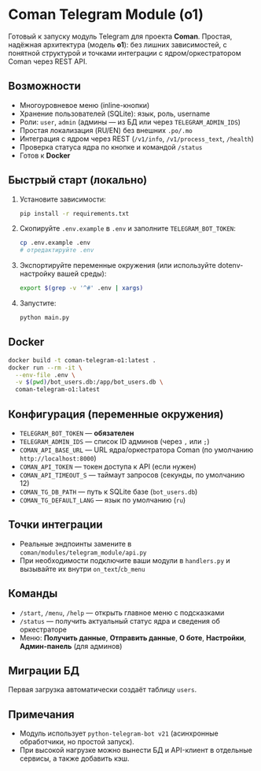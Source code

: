 # Coman Telegram Module (o1)

Готовый к запуску модуль Telegram для проекта **Coman**. Простая, надёжная архитектура (модель **o1**): без лишних зависимостей, с понятной структурой и точками интеграции с ядром/оркестратором Coman через REST API.

## Возможности
- Многоуровневое меню (inline-кнопки)
- Хранение пользователей (SQLite): язык, роль, username
- Роли: `user`, `admin` (админы — из БД или через `TELEGRAM_ADMIN_IDS`)
- Простая локализация (RU/EN) без внешних `.po/.mo`
- Интеграция с ядром через REST (`/v1/info`, `/v1/process_text`, `/health`)
- Проверка статуса ядра по кнопке и командой `/status`
- Готов к **Docker**

## Быстрый старт (локально)
1. Установите зависимости:
   ```bash
   pip install -r requirements.txt
   ```
2. Скопируйте `.env.example` в `.env` и заполните `TELEGRAM_BOT_TOKEN`:
   ```bash
   cp .env.example .env
   # отредактируйте .env
   ```
3. Экспортируйте переменные окружения (или используйте dotenv-настройку вашей среды):
   ```bash
   export $(grep -v '^#' .env | xargs)
   ```
4. Запустите:
   ```bash
   python main.py
   ```

## Docker
```bash
docker build -t coman-telegram-o1:latest .
docker run --rm -it \
  --env-file .env \
  -v $(pwd)/bot_users.db:/app/bot_users.db \
  coman-telegram-o1:latest
```

## Конфигурация (переменные окружения)
- `TELEGRAM_BOT_TOKEN` — **обязателен**
- `TELEGRAM_ADMIN_IDS` — список ID админов (через `,` или `;`)
- `COMAN_API_BASE_URL` — URL ядра/оркестратора Coman (по умолчанию `http://localhost:8000`)
- `COMAN_API_TOKEN` — токен доступа к API (если нужен)
- `COMAN_API_TIMEOUT_S` — таймаут запросов (секунды, по умолчанию 12)
- `COMAN_TG_DB_PATH` — путь к SQLite базе (`bot_users.db`)
- `COMAN_TG_DEFAULT_LANG` — язык по умолчанию (`ru`)

## Точки интеграции
- Реальные эндпоинты замените в `coman/modules/telegram_module/api.py`
- При необходимости подключите ваши модули в `handlers.py` и вызывайте их внутри `on_text`/`cb_menu`

## Команды
- `/start`, `/menu`, `/help` — открыть главное меню с подсказками
- `/status` — получить актуальный статус ядра и сведения об оркестраторе
- Меню: **Получить данные**, **Отправить данные**, **О боте**, **Настройки**, **Админ-панель** (для админов)

## Миграции БД
Первая загрузка автоматически создаёт таблицу `users`.

## Примечания
- Модуль использует `python-telegram-bot v21` (асинхронные обработчики, но простой запуск).
- При высокой нагрузке можно вынести БД и API-клиент в отдельные сервисы, а также добавить кэш.
